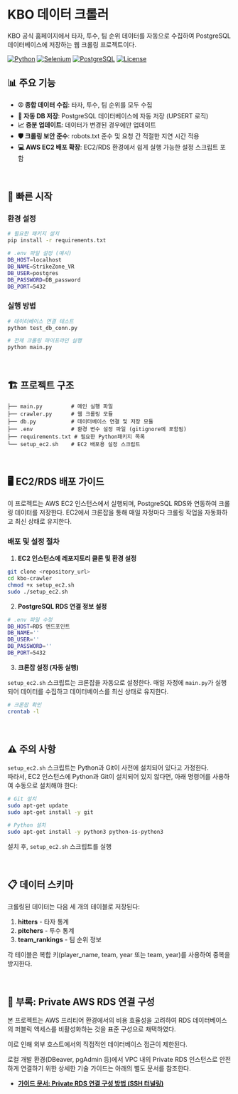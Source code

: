 # KBO 데이터 크롤러

KBO 공식 홈페이지에서 타자, 투수, 팀 순위 데이터를 자동으로 수집하여 PostgreSQL 데이터베이스에 저장하는 웹 크롤링 프로젝트이다.

[![Python](https://img.shields.io/badge/Python-3.7+-blue.svg)](https://python.org)
[![Selenium](https://img.shields.io/badge/Selenium-4.11+-green.svg)](https://selenium.dev)
[![PostgreSQL](https://img.shields.io/badge/PostgreSQL-13.0+-blue.svg)](https://www.postgresql.org/)
[![License](https://img.shields.io/badge/License-MIT-orange.svg)](#license)

## 📊 주요 기능

- **⚾ 종합 데이터 수집**: 타자, 투수, 팀 순위를 모두 수집
- **💾 자동 DB 저장**: PostgreSQL 데이터베이스에 자동 저장 (UPSERT 로직)
- **📈 증분 업데이트**: 데이터가 변경된 경우에만 업데이트
- **🛡️ 크롤링 보안 준수**: robots.txt 준수 및 요청 간 적절한 지연 시간 적용
- **💻 AWS EC2 배포 확장**: EC2/RDS 환경에서 쉽게 실행 가능한 설정 스크립트 포함

<br>

## 🚀 빠른 시작

### 환경 설정

```bash
# 필요한 패키지 설치
pip install -r requirements.txt

# .env 파일 설정 (예시)
DB_HOST=localhost
DB_NAME=StrikeZone_VR
DB_USER=postgres
DB_PASSWORD=DB_password
DB_PORT=5432
```

### 실행 방법

```bash
# 데이터베이스 연결 테스트
python test_db_conn.py

# 전체 크롤링 파이프라인 실행
python main.py
```

<br>

## 🏗️ 프로젝트 구조

```
├── main.py         # 메인 실행 파일
├── crawler.py      # 웹 크롤링 모듈
├── db.py           # 데이터베이스 연결 및 저장 모듈
├── .env            # 환경 변수 설정 파일 (gitignore에 포함됨)
├── requirements.txt # 필요한 Python패키지 목록
└── setup_ec2.sh    # EC2 배포용 설정 스크립트
```

<br>

## 🖥️ EC2/RDS 배포 가이드

이 프로젝트는 AWS EC2 인스턴스에서 실행되며, PostgreSQL RDS와 연동하여 크롤링 데이터를 저장한다. EC2에서 크론잡을 통해 매일 자정마다 크롤링 작업을 자동화하고 최신 상태로 유지한다.

### 배포 및 설정 절차

1. **EC2 인스턴스에 레포지토리 클론 및 환경 설정**

```bash
git clone <repository_url>
cd kbo-crawler
chmod +x setup_ec2.sh
sudo ./setup_ec2.sh
```

2. **PostgreSQL RDS 연결 정보 설정**

```bash
# .env 파일 수정
DB_HOST=RDS 엔드포인트
DB_NAME=''
DB_USER=''
DB_PASSWORD=''
DB_PORT=5432
```

3. **크론잡 설정 (자동 실행)**

`setup_ec2.sh` 스크립트는 크론잡을 자동으로 설정한다. 매일 자정에 `main.py`가 실행되어 데이터를 수집하고 데이터베이스를 최신 상태로 유지한다.

```bash
# 크론잡 확인
crontab -l
```

<br>

## ⚠️ 주의 사항

`setup_ec2.sh` 스크립트는 Python과 Git이 사전에 설치되어 있다고 가정한다.  
따라서, EC2 인스턴스에 Python과 Git이 설치되어 있지 않다면, 아래 명령어를 사용하여 수동으로 설치해야 한다:

```bash
# Git 설치
sudo apt-get update
sudo apt-get install -y git

# Python 설치
sudo apt-get install -y python3 python-is-python3
```

설치 후, `setup_ec2.sh` 스크립트를 실행

<br>

## 📋 데이터 스키마

크롤링된 데이터는 다음 세 개의 테이블로 저장된다:

1. **hitters** - 타자 통계
2. **pitchers** - 투수 통계
3. **team_rankings** - 팀 순위 정보

각 테이블은 복합 키(player_name, team, year 또는 team, year)를 사용하여 중복을 방지한다.

<br>

## 📖 부록: Private AWS RDS 연결 구성

본 프로젝트는 AWS 프리티어 환경에서의 비용 효율성을 고려하여 RDS 데이터베이스의 퍼블릭 액세스를 비활성화하는 것을 표준 구성으로 채택하였다.   

이로 인해 외부 호스트에서의 직접적인 데이터베이스 접근이 제한된다.  

로컬 개발 환경(DBeaver, pgAdmin 등)에서 VPC 내의 Private RDS 인스턴스로 안전하게 연결하기 위한 상세한 기술 가이드는 아래의 별도 문서를 참조한다.  

* **[가이드 문서: Private RDS 연결 구성 방법 (SSH 터널링)](./rdsConnection.md)**  


